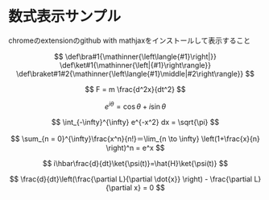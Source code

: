 # 数式表示サンプル

chromeのextensionのgithub with mathjaxをインストールして表示すること

$$
\def\bra#1{\mathinner{\left\langle{#1}\right|}}
\def\ket#1{\mathinner{\left|{#1}\right\rangle}}
\def\braket#1#2{\mathinner{\left\langle{#1}\middle|#2\right\rangle}}
$$

$$ F = m \frac{d^2x}{dt^2} $$

$$ e^{i\theta} = \cos{\theta} + i\sin{\theta} $$

$$ \int_{-\infty}^{\infty} e^{-x^2} dx = \sqrt{\pi} $$

$$ \sum_{n = 0}^{\infty}\frac{x^n}{n!}＝\lim_{n \to \infty} \left(1+\frac{x}{n} \right)^n = e^x $$

$$ i\hbar\frac{d}{dt}\ket{\psi(t)}=\hat{H}\ket{\psi(t)} $$

$$ \frac{d}{dt}\left(\frac{\partial L}{\partial \dot{x}} \right) - \frac{\partial L}{\partial x} = 0 $$

